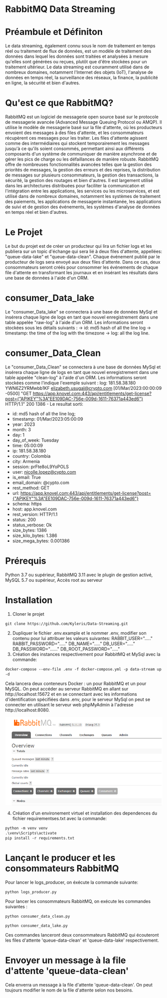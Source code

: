 # RabbitMQ Data Streaming


# Préambule et Définiton
Le data streaming, également connu sous le nom de traitement en temps réel ou traitement de flux de données, est un modèle de traitement 
des données dans lequel les données sont traitées et analysées à mesure qu'elles sont générées ou reçues, plutôt que d'être stockées 
pour un traitement ultérieur. Le data streaming est couramment utilisé dans de nombreux domaines, notamment l'Internet des objets (IoT), 
l'analyse de données en temps réel, la surveillance des réseaux, la finance, la publicité en ligne, la sécurité et bien d'autres.

# Qu'est ce que RabbitMQ?
RabbitMQ est un logiciel de messagerie open source basé sur le protocole de messagerie avancée (Advanced Message Queuing Protocol ou AMQP).
Il utilise le modèle de messagerie basé sur la file d'attente, où les producteurs envoient des messages à des files d'attente, 
et les consommateurs récupèrent ces messages pour les traiter. Les files d'attente agissent comme des intermédiaires qui stockent temporairement 
les messages jusqu'à ce qu'ils soient consommés, permettant ainsi aux différents composants d'un système de communiquer de manière asynchrone 
et de gérer les pics de charge ou les défaillances de manière robuste. RabbitMQ offre de nombreuses fonctionnalités avancées telles que 
la gestion des priorités de messages, la gestion des erreurs et des reprises, la distribution de messages sur plusieurs consommateurs, 
la gestion des transactions, la sécurité, la gestion des routages et bien d'autres. Il est largement utilisé dans les architectures distribuées 
pour faciliter la communication et l'intégration entre les applications, les services ou les microservices, et est utilisé dans de nombreux domaines, 
notamment les systèmes de traitement des paiements, les applications de messagerie instantanée, les applications de suivi et de gestion des événements, 
les systèmes d'analyse de données en temps réel et bien d'autres.

# Le Projet
Le but du projet est de créer un producteur qui lira un fichier logs et les publiera sur un topic d'échange qui sera lié à deux files d'attente, appellées: 
"queue-data-lake" et "queue-data-clean". Chaque événement publié par le producteur de logs sera envoyé aux deux files d'attente. Dans ce cas, deux consommateurs seront créés pour consommer les événements de chaque file d'attente en transformant les journaux et en insérant les résultats dans une base de données à l'aide d'un ORM.

# consumer_Data_lake
Le "consumer_Data_lake" se connectera à une base de données MySql et insérera chaque ligne de logs en tant que nouvel enregistrement dans une table appelée "raw-log" 
à l'aide d'un ORM. Les informations seront stockées sous les détails suivants :
-> id: md5 hash of all the line log
-> timestamp: the time of the log with the timezone
-> log: all the log line.

# consumer_Data_Clean
Le "consumer_Data_Clean" se connectera à une base de données MySql et insérera chaque ligne de logs en tant que nouvel enregistrement dans une table appelée "clean-log" à l'aide d'un ORM. Les informations seront stockées comme l'indique l'exemple suivant :
log: 181.58.38.180 YWN6Z2YRMwbb1KF elizabeth.usugal@crypto.com [01/Mar/2023:00:00:09 -0500] 
"GET https://app.knovel.com:443/api/entitlements/get-license?post={"APIKEY"%3A"EE109DAC-756e-009d-1611-76371a443ed6"} HTTP/1.1" 200 1386 -
Le resultat sorti:
-  id: md5 hash of all the line log;
-  timestamp: 01/Mar/2023:05:00:09
-  year: 2023
-  month: 3
-  day: 1
-  day_of_week: Tuesday
-  time: 05:00:09
-  ip: 181.58.38.180
-  country: Colombia
-  city: Armenia
-  session: prFte8oL9YoPOLS
-  user: nicolle.lopez@cypto.com
-  is_email: True
-  email_domain: @cypto.com
-  rest_method: GET
-  url: https://app.knovel.com:443/api/entitlements/get-license?post={"APIKEY"%3A"EE109DAC-756e-009d-1611-76371a443ed6"}
-  schema: https
-  host: app.knovel.com
-  rest_version: HTTP/1.1
-  status: 200
-  status_verbose: Ok 
-  size_bytes: 1386
-  size_kilo_bytes: 1.386
-  size_mega_bytes: 0.001386

# Prérequis
Python 3.7 ou supérieur, 
RabbitMQ 3.11 avec le plugin de gestion activé, 
MySQL 5.7 ou supérieur, 
Accès root au serveur

# Installation
1. Cloner le projet
```
git clone https://github.com/Kyleris/Data-Streaming.git
```
2. Dupliquer le fichier .env.example et le nommer .env, modifier son contenu pour lui attribuer les valeurs suivantes:
RABBIT_USER="....."
RABBIT_PASSWORD="....."
DB_NAME="....."
DB_USER="....."
DB_PASSWORD="......"
DB_ROOT_PASSWORD="....."
3. Création des instances respectivement pour RabbitMQ et MySql avec la commande:
```
docker-compose --env-file .env -f docker-compose.yml -p data-stream up -d
```

Cela lancera deux conteneurs Docker : un pour RabbitMQ et un pour MySQL. On peut accéder au serveur RabbitMQ 
en allant sur http://localhost:15672 et en se connectant avec les informations d'identification spécifiées dans .env, 
pour le serveur MySql on peut se connecter en utilisant le serveur web phpMyAdmin à l'adresse http://localhost:8080.

![My Image](assets/rabbitmq.png)

4. Création d'un environement virtuel et installation des dependences du fichier requirementses.txt avec la commande:
```
python -m venv venv
.\venv\Scripts\activate
pip install -r requirements.txt
```

# Lançant le producer et les consommateurs RabbitMQ

Pour lancer le logs_producer, on éxécute la commande suivante:
```
python logs_producer.py
```
Pour lancer les consommateurs RabbitMQ, on exécute les commandes suivantes :
```
python consumer_data_clean.py
```
```
python consumer_data_lake.py
```
Ces commandes lanceront deux consommateurs RabbitMQ qui écouteront les files d'attente 'queue-data-clean' et 'queue-data-lake' respectivement.


# Envoyer un message à la file d'attente 'queue-data-clean'
Cela enverra un message à la file d'attente 'queue-data-clean'. On peut toujours modifier le nom de la file d'attente selon nos besoins.


